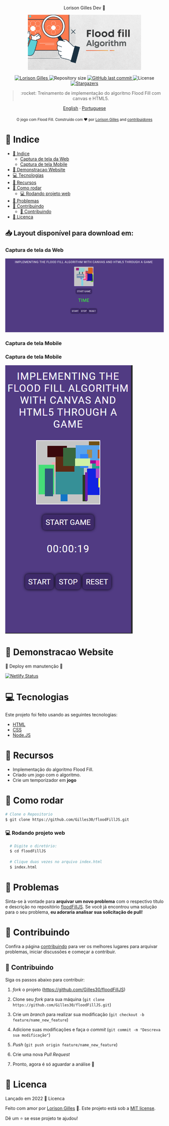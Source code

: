 <p align="center"> Lorison Gilles Dev 🚀</p>

<p align="center">
   <img src="./public/logo.png" alt="floodFillJS
" width="360"/>
</p>

<p align="center">	
   <a href="https://www.linkedin.com/in/lorison-gilles/">
      <img alt="Lorison Gilles" src="https://img.shields.io/badge/-LorisonGilles-8257E5?style=flat&logo=Linkedin&logoColor=white" />
   </a>
  <img alt="Repository size" src="https://img.shields.io/github/repo-size/Gilles30/floodFillJS
?color=774DD6">

  <a href="https://github.com/Gilles30/floodFillJS/commits/main">
    <img alt="GitHub last commit" src="https://img.shields.io/github/last-commit/Gilles30/floodFillJS?color=774DD6">
  </a> 
  <img alt="License" src="https://img.shields.io/badge/license-MIT-8257E5">
  <a href="https://github.com/Gilles30/floodFillJS
/stargazers">
    <img alt="Stargazers" src="https://img.shields.io/github/stars/Gilles30/floodFillJS
?color=8257E5&logo=github">
  </a>
</p>

> <p align="center"> :rocket: Treinamento de implementação do algoritmo Flood Fill com canvas e HTML5. </p>

<p align="center">
    <a href="README.md">English</a>
    ·
    <a href="README-pt.md">Portuguese</a>
 </p>

<div align="center">
  <sub>O jogo com Flood Fill. Construído com ❤︎ por
    <a href="https://github.com/Gilles30">Lorison Gilles</a> and
    <a href="https://github.com/Gilles30/floodFillJS/">
      contribuidores
    </a>
  </sub>
</div>

# :pushpin: Indice

- [:pushpin: Indice](#pushpin-indice)
    - [Captura de tela da Web](#captura-de-tela-da-web)
    - [Captura de tela Mobile](#captura-de-tela-mobile)
- [:eyes: Demonstracao Website](#eyes-demonstracao-website)
- [:computer: Tecnologias](#computer-tecnologias)
- [:rocket: Recursos](#rocket-recursos)
- [:construction_worker: Como rodar](#construction_worker-como-rodar)
    - [💻 Rodando projeto web](#-rodando-projeto-web)
- [:bug: Problemas](#bug-problemas)
- [:tada: Contribuindo](#tada-contribuindo)
  - [🤝 Contribuindo](#-contribuindo)
- [:closed_book: Licenca](#closed_book-licenca)

<h2 align="left"> 📥 Layout disponível para download em: </h2>

### Captura de tela da Web

<div>
   <img src="./public/capa.png" width="1050px">
</div>

### Captura de tela Mobile

<div>
   <h3> Captura de tela Mobile </h1>
   <img src="./public/capaMobile.png">
</div>

# :eyes: Demonstracao Website

🚧 Deploy em manutenção 🚧

[![Netlify Status](https://api.netlify.com/api/v1/badges/6b13a4b1-96e1-4ff3-86e3-4c9b981c77cf/deploy-status)](https://status.netlify.com/)

# :computer: Tecnologias

Este projeto foi feito usando as seguintes tecnologias:

- [HTML](https://developer.mozilla.org/pt-BR/docs/Web/HTML)
- [CSS](https://developer.mozilla.org/pt-BR/docs/Web/CSS)
- [Node.JS](https://nodejs.org/en/)

# :rocket: Recursos

- Implementação do algoritmo Flood Fill.
- Criado um jogo com o algoritmo.
- Crie um temporizador em **jogo**

# :construction_worker: Como rodar

```bash
# Clone o Repositorio
$ git clone https://github.com/Gilles30/floodFillJS.git
```

### 💻 Rodando projeto web

```bash
  # Digite o diretório:
  $ cd floodFillJS

  # Clique duas vezes no arquivo index.html
  $ index.html

```

# :bug: Problemas

Sinta-se à vontade para **arquivar um novo problema** com o respectivo título e descrição no repositório [floodFillJS](https://github.com/Gilles30/floodFillJS/issues). Se você já encontrou uma solução para o seu problema, **eu adoraria analisar sua solicitação de pull**!

# :tada: Contribuindo

Confira a página [contribuindo](./CONTRIBUTING.md) para ver os melhores lugares para arquivar problemas, iniciar discussões e começar a contribuir.

## 🤝 Contribuindo

Siga os passos abaixo para contribuir:

1. _fork_ o projeto (<https://github.com/Gilles30/floodFillJS>)

2. Clone seu _fork_ para sua máquina (`git clone https://github.com/Gilles30/floodFillJS.git`)

3. Crie um _branch_ para realizar sua modificação (`git checkout -b feature/name_new_feature`)

4. Adicione suas modificações e faça o _commit_ (`git commit -m "Descreva sua modificação"`)

5. _Push_ (`git push origin feature/name_new_feature`)

6. Crie uma nova _Pull Request_

7. Pronto, agora é só aguardar a análise 🚀

# :closed_book: Licenca

Lançado em 2022 :closed_book: Licenca

Feito com amor por [Lorison Gilles](https://vercel.com/gilles30) 🚀.
Este projeto está sob a [MIT license](./LICENSE).

Dê um ⭐️ se esse projeto te ajudou!
